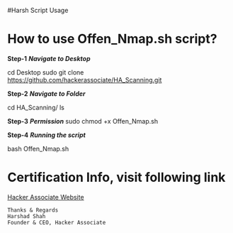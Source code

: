 #Harsh Script Usage 

# How to use Offen_Nmap.sh script?


**Step-1**
***Navigate to Desktop***

cd Desktop
sudo git clone https://github.com/hackerassociate/HA_Scanning.git

**Step-2**
***Navigate to Folder***

cd HA_Scanning/
ls

**Step-3**
***Permission***
sudo chmod +x Offen_Nmap.sh


**Step-4** 
***Running the script***

bash Offen_Nmap.sh


# Certification Info, visit following link 

[Hacker Associate Website](https://www.hackerassociate.com)

```
Thanks & Regards
Harshad Shah
Founder & CEO, Hacker Associate 

```

